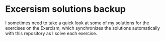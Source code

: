# Excersism solutions backup

I sometimes need to take a quick look at some of my solutions for the exercises on the Exercism, which synchronizes the solutions automatically with this repository as I solve each exercise.
